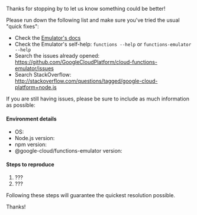 Thanks for stopping by to let us know something could be better!

Please run down the following list and make sure you've tried the usual "quick
fixes":

  - Check the [Emulator's docs](https://github.com/GoogleCloudPlatform/cloud-functions-emulator/wiki)
  - Check the Emulator's self-help: `functions --help` or `functions-emulator --help`
  - Search the issues already opened: https://github.com/GoogleCloudPlatform/cloud-functions-emulator/issues
  - Search StackOverflow: http://stackoverflow.com/questions/tagged/google-cloud-platform+node.js

If you are still having issues, please be sure to include as much information as
possible:

#### Environment details

  - OS:
  - Node.js version:
  - npm version:
  - @google-cloud/functions-emulator version:

#### Steps to reproduce

  1. ???
  2. ???

Following these steps will guarantee the quickest resolution possible.

Thanks!
